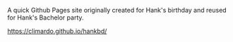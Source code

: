 A quick Github Pages site originally created for Hank's birthday and reused for Hank's Bachelor party.

https://climardo.github.io/hankbd/